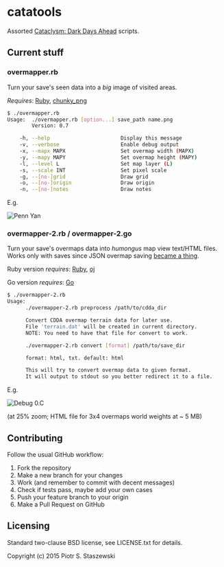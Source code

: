# catatools

Assorted [Cataclysm: Dark Days Ahead](http://en.cataclysmdda.com/) scripts.

## Current stuff

### overmapper.rb

Turn your save's seen data into a *big* image of visited areas.

*Requires*: [Ruby](https://www.ruby-lang.org/en/), [chunky_png](https://rubygems.org/gems/chunky_png)

```bash
$ ./overmapper.rb
Usage:  ./overmapper.rb [option...] save_path name.png
        Version: 0.7

    -h, --help                       Display this message
    -v, --verbose                    Enable debug output
    -x, --mapx MAPX                  Set overmap width (MAPX)
    -y, --mapy MAPY                  Set overmap height (MAPY)
    -l, --level L                    Set map layer (L)
    -s, --scale INT                  Set pixel scale
    -g, --[no-]grid                  Draw grid
    -o, --[no-]origin                Draw origin
    -n, --[no-]notes                 Draw notes
```

E.g.

![Penn Yan](http://i.imgur.com/1KTtSeN.png)

### overmapper-2.rb / overmapper-2.go

Turn your save's overmaps data into *humongus* map view text/HTML files.
Works only with saves since JSON overmap saving [became a thing](https://github.com/CleverRaven/Cataclysm-DDA/pull/12790).

Ruby version *requires*: [Ruby](https://www.ruby-lang.org/en/), [oj](https://rubygems.org/gems/chunky_pn://rubygems.org/gems/oj)

Go version *requires*: [Go](https://golang.org/dl/)

```bash
$ ./overmapper-2.rb
Usage:
      ./overmapper-2.rb preprocess /path/to/cdda_dir

      Convert CDDA overmap terrain data for later use.
      File 'terrain.dat' will be created in current directory.
      NOTE: You need to have that file for convert to work.

      ./overmapper-2.rb convert [format] /path/to/save_dir

      format: html, txt. default: html

      This will try to convert overmap data to given format.
      It will output to stdout so you better redirect it to a file.
```

E.g.

![Debug 0.C](http://i.imgur.com/vGaJWnG.png)

(at 25% zoom; HTML file for 3x4 overmaps world weights at ~ 5 MB)

## Contributing

Follow the usual GitHub workflow:

 1. Fork the repository
 2. Make a new branch for your changes
 3. Work (and remember to commit with decent messages)
 4. Check if tests pass, maybe add your own cases
 5. Push your feature branch to your origin
 6. Make a Pull Request on GitHub

## Licensing

Standard two-clause BSD license, see LICENSE.txt for details.

Copyright (c) 2015 Piotr S. Staszewski

